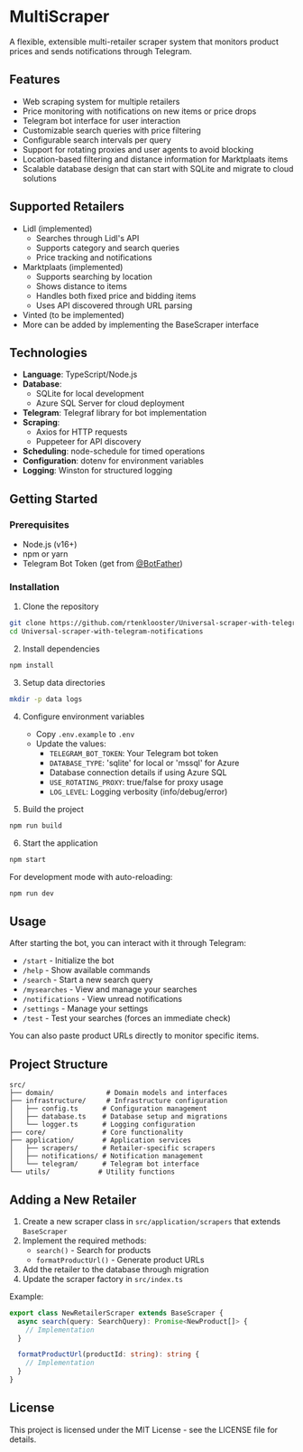 # MultiScraper

A flexible, extensible multi-retailer scraper system that monitors product prices and sends notifications through Telegram.

## Features

- Web scraping system for multiple retailers
- Price monitoring with notifications on new items or price drops
- Telegram bot interface for user interaction
- Customizable search queries with price filtering
- Configurable search intervals per query
- Support for rotating proxies and user agents to avoid blocking
- Location-based filtering and distance information for Marktplaats items
- Scalable database design that can start with SQLite and migrate to cloud solutions

## Supported Retailers

- Lidl (implemented)
  - Searches through Lidl's API
  - Supports category and search queries
  - Price tracking and notifications
- Marktplaats (implemented)
  - Supports searching by location
  - Shows distance to items
  - Handles both fixed price and bidding items
  - Uses API discovered through URL parsing
- Vinted (to be implemented)
- More can be added by implementing the BaseScraper interface

## Technologies

- **Language**: TypeScript/Node.js
- **Database**: 
  - SQLite for local development
  - Azure SQL Server for cloud deployment
- **Telegram**: Telegraf library for bot implementation
- **Scraping**: 
  - Axios for HTTP requests
  - Puppeteer for API discovery
- **Scheduling**: node-schedule for timed operations
- **Configuration**: dotenv for environment variables
- **Logging**: Winston for structured logging

## Getting Started

### Prerequisites

- Node.js (v16+)
- npm or yarn
- Telegram Bot Token (get from [@BotFather](https://t.me/botfather))

### Installation

1. Clone the repository
```bash
git clone https://github.com/rtenklooster/Universal-scraper-with-telegram-notifications.git
cd Universal-scraper-with-telegram-notifications
```

2. Install dependencies
```bash
npm install
```

3. Setup data directories
```bash
mkdir -p data logs
```

4. Configure environment variables
   - Copy `.env.example` to `.env`
   - Update the values:
     - `TELEGRAM_BOT_TOKEN`: Your Telegram bot token
     - `DATABASE_TYPE`: 'sqlite' for local or 'mssql' for Azure
     - Database connection details if using Azure SQL
     - `USE_ROTATING_PROXY`: true/false for proxy usage
     - `LOG_LEVEL`: Logging verbosity (info/debug/error)

5. Build the project
```bash
npm run build
```

6. Start the application
```bash
npm start
```

For development mode with auto-reloading:
```bash
npm run dev
```

## Usage

After starting the bot, you can interact with it through Telegram:

- `/start` - Initialize the bot
- `/help` - Show available commands
- `/search` - Start a new search query
- `/mysearches` - View and manage your searches
- `/notifications` - View unread notifications
- `/settings` - Manage your settings
- `/test` - Test your searches (forces an immediate check)

You can also paste product URLs directly to monitor specific items.

## Project Structure

```
src/
├── domain/             # Domain models and interfaces
├── infrastructure/     # Infrastructure configuration
│   ├── config.ts      # Configuration management
│   ├── database.ts    # Database setup and migrations
│   └── logger.ts      # Logging configuration
├── core/              # Core functionality
├── application/       # Application services
│   ├── scrapers/      # Retailer-specific scrapers
│   ├── notifications/ # Notification management
│   └── telegram/      # Telegram bot interface
└── utils/            # Utility functions
```

## Adding a New Retailer

1. Create a new scraper class in `src/application/scrapers` that extends `BaseScraper`
2. Implement the required methods:
   - `search()` - Search for products
   - `formatProductUrl()` - Generate product URLs
3. Add the retailer to the database through migration
4. Update the scraper factory in `src/index.ts`

Example:
```typescript
export class NewRetailerScraper extends BaseScraper {
  async search(query: SearchQuery): Promise<NewProduct[]> {
    // Implementation
  }

  formatProductUrl(productId: string): string {
    // Implementation
  }
}
```

## License

This project is licensed under the MIT License - see the LICENSE file for details.